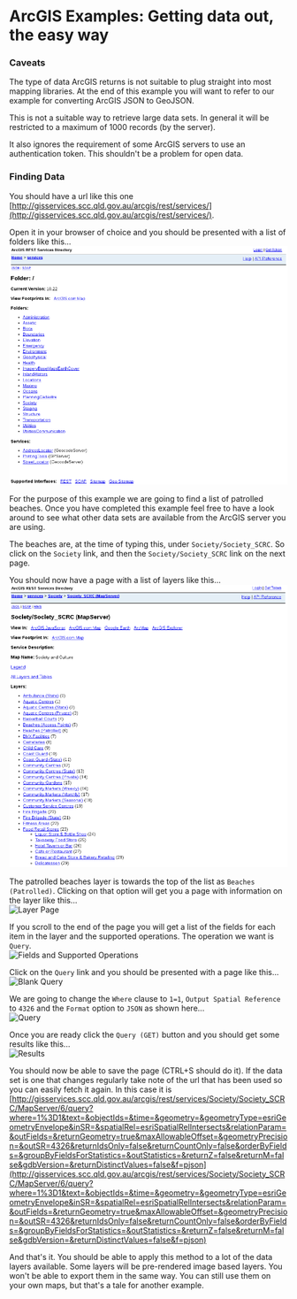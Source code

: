 # ArcGIS Examples: Getting data out, the easy way

### Caveats

The type of data ArcGIS returns is not suitable to plug straight into most
mapping libraries. At the end of this example you will want to refer to our
example for converting ArcGIS JSON to GeoJSON.

This is not a suitable way to retrieve large data sets. In general it will be
restricted to a maximum of 1000 records (by the server).

It also ignores the requirement of some ArcGIS servers to use an authentication
token. This shouldn't be a problem for open data.


### Finding Data

You should have a url like this one
[http://gisservices.scc.qld.gov.au/arcgis/rest/services/](http://gisservices.scc.qld.gov.au/arcgis/rest/services/).

Open it in your browser of choice and you should be presented with a list of
folders like this...  
![Folders List](img/FoldersList.png)

For the purpose of this example we are going to find a list of patrolled
beaches. Once you have completed this example feel free to have a look
around to see what other data sets are available from the ArcGIS server you are
using.

The beaches are, at the time of typing this, under ```Society/Society_SCRC```.
So click on the ```Society``` link, and then the ```Society/Society_SCRC```
link on the next page.

You should now have a page with a list of layers like this...  
![Layers List](img/LayersList.png)

The patrolled beaches layer is towards the top of the list as
```Beaches (Patrolled)```. Clicking on that option will get you a page with
information on the layer like this...  
![Layer Page](img/LayerPage.png)

If you scroll to the end of the page you will get a list of the fields for each
item in the layer and the supported operations. The operation we want is ```Query```.  
![Fields and Supported Operations](img/FieldsAndSupportedOperations.png)

Click on the ```Query``` link and you should be presented with a page like
this...  
![Blank Query](img/BlankQuery.png)

We are going to change the ```Where``` clause to ```1=1```, ```Output Spatial Reference```
to ```4326``` and the ```Format``` option to ```JSON``` as shown here...  
![Query](img/Query.png)

Once you are ready click the ```Query (GET)``` button and you should get some
results like this...  
![Results](img/Results.png)

You should now be able to save the page (CTRL+S should do it). If the data set
is one that changes regularly take note of the url that has been used so you
can easily fetch it again. In this case it is
[http://gisservices.scc.qld.gov.au/arcgis/rest/services/Society/Society_SCRC/MapServer/6/query?where=1%3D1&text=&objectIds=&time=&geometry=&geometryType=esriGeometryEnvelope&inSR=&spatialRel=esriSpatialRelIntersects&relationParam=&outFields=&returnGeometry=true&maxAllowableOffset=&geometryPrecision=&outSR=4326&returnIdsOnly=false&returnCountOnly=false&orderByFields=&groupByFieldsForStatistics=&outStatistics=&returnZ=false&returnM=false&gdbVersion=&returnDistinctValues=false&f=pjson](http://gisservices.scc.qld.gov.au/arcgis/rest/services/Society/Society_SCRC/MapServer/6/query?where=1%3D1&text=&objectIds=&time=&geometry=&geometryType=esriGeometryEnvelope&inSR=&spatialRel=esriSpatialRelIntersects&relationParam=&outFields=&returnGeometry=true&maxAllowableOffset=&geometryPrecision=&outSR=4326&returnIdsOnly=false&returnCountOnly=false&orderByFields=&groupByFieldsForStatistics=&outStatistics=&returnZ=false&returnM=false&gdbVersion=&returnDistinctValues=false&f=pjson)

And that's it. You should be able to apply this method to a lot of the data
layers available. Some layers will be pre-rendered image based layers. You
won't be able to export them in the same way. You can still use them on your
own maps, but that's a tale for another example.
